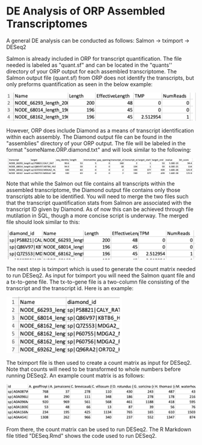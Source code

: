 # DE Analysis of ORP Assembled Transcriptomes

A general DE analysis can be conducted as follows:
Salmon -> tximport -> DESeq2

Salmon is already included in ORP for transcript quantification. The file needed is labeled as "quant.sf" and can be located in the "quants'' directory of your ORP output for each assembled transcriptome.
The Salmon output file (quant.sf) from ORP does not identify the transcripts, but only preforms quantification as seen in the below example:

![Model](https://github.com/mchunn-1/Bat_Project/blob/main/Screen%20Shot%202023-01-17%20at%202.13.44%20PM.png)

However, ORP does include Diamond as a means of transcript identification within each assembly. The Diamond output file can be found in the "assemblies" directory of your ORP output. The file will be labeled in the format "someName.ORP.diamond.txt" and will look similar to the following:

![Model](https://github.com/mchunn-1/Bat_Project/blob/main/Screen%20Shot%202023-01-17%20at%202.15.14%20PM.png)

Note that while the Salmon out file contains all transcripts within the assembled transcriptome, the Diamond output file contains only those transcripts able to be identified. You will need to merge the two files such that the transcript quantification stats from Salmon are associated with the transcript ID given by Diamond. As of now this can be achieved through file mutilation in SQL, though a more concise script is underway. The merged file should look similar to this:

![Model](https://github.com/mchunn-1/Bat_Project/blob/main/Screen%20Shot%202023-01-17%20at%202.10.51%20PM.png)

The next step is tximport which is used to generate the count matrix needed to run DESeq2. As input for tximport you will need the Salmon quant file and a tx-to-gene file. The tx-to-gene file is a two-column file consisting of the transcript and the transcript id. Here is an example:

![Model](https://github.com/mchunn-1/Bat_Project/blob/main/Screen%20Shot%202023-01-17%20at%202.09.11%20PM.png)

The tximport file is then used to create a count matrix as input for DESeq2. Note that counts will need to be transformed to whole numbers before running DESeq2. An example count matrix is as follows:

![Model](https://github.com/mchunn-1/Bat_Project/blob/main/Screen%20Shot%202023-01-17%20at%202.02.12%20PM.png)

From there, the count matrix can be used to run DESeq2. The R Markdown file titled "DESeq.Rmd" shows the code used to run DESeq2.
